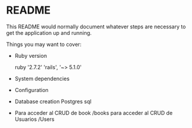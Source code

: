 # README

This README would normally document whatever steps are necessary to get the
application up and running.

Things you may want to cover:

* Ruby version 

  ruby '2.7.2' 
 'rails', '~> 5.1.0'

* System dependencies

* Configuration

* Database creation Postgres sql

* Para acceder al CRUD de book /books para acceder al CRUD de Usuarios /Users

